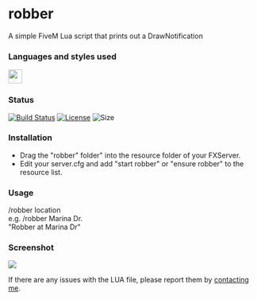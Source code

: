 # robber
A simple FiveM Lua script that prints out a DrawNotification

### Languages and styles used
<p>
    <A href="https://en.wikipedia.org/wiki/Lua"><img height="28" width="28" src="https://upload.wikimedia.org/wikipedia/commons/c/cf/Lua-Logo.svg" /></a>
</p>

### Status
<p>
    <a href="https://github.com/vulture001/robber/blob/master/client.lua"><img src="https://img.shields.io/badge/build-passing-brightgreen" alt="Build Status"></a>
    <a href="https://github.com/vulture001/robber/blob/master/LICENSE"><img src="https://img.shields.io/github/license/vulture001/robber" alt="License"></a>
    <img src="https://img.shields.io/github/repo-size/vulture001/robber" alt="Size">
</p>

### Installation
- Drag the "robber" folder" into the resource folder of your FXServer.
- Edit your server.cfg and add "start robber" or "ensure robber" to the resource list.

### Usage
/robber location<br>
e.g. /robber Marina Dr.<br>
"Robber at Marina Dr"

### Screenshot
<img src="https://i.imgur.com/n7pXnMX.png">

If there are any issues with the LUA file, please report them by [contacting me](mailto:camekommd@gmail.com).
